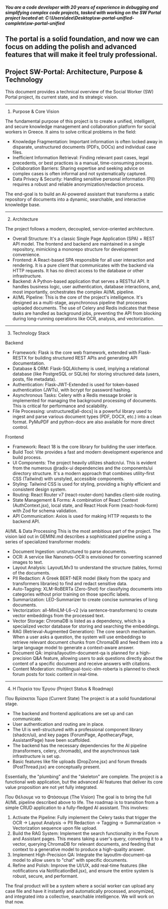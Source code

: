 ***You are a code developer with 20 years of experience in debugging and simplifying complex code projects, tasked with working on the SW Portal project located at: C:\Users\dee\Desktop\sw-portal-unified-complete\sw-portal-unified*** 

## The portal is a solid foundation, and now we can focus on adding the polish and advanced features that will make it feel truly professional.


## Project SW-Portal: Architecture, Purpose & Technology

  This document provides a technical overview of the Social Worker (SW) Portal project, its current state,
  and its strategic vision.

  ---

  1. Purpose & Core Vision

  The fundamental purpose of this project is to create a unified, intelligent, and secure knowledge
  management and collaboration platform for social workers in Greece. It aims to solve critical problems in
  the field:

   * Knowledge Fragmentation: Important information is often locked away in disparate, unstructured documents
     (PDFs, DOCs) and individual case files.
   * Inefficient Information Retrieval: Finding relevant past cases, legal precedents, or best practices is a
     manual, time-consuming process.
   * Collaboration Barriers: Sharing expertise and seeking advice on complex cases is often informal and not
     systematically captured.
   * Data Privacy & Security: Handling sensitive personal information (PII) requires a robust and reliable
     anonymization/redaction process.

  The end-goal is to build an AI-powered assistant that transforms a static repository of documents into a
  dynamic, searchable, and interactive knowledge base.

  ---

  2. Architecture

  The project follows a modern, decoupled, service-oriented architecture.

   * Overall Structure: It's a classic Single Page Application (SPA) + REST API model. The frontend and
     backend are maintained in a single repository, mimicking a monorepo structure for development
     convenience.
   * Frontend: A React-based SPA responsible for all user interaction and rendering. It is a pure client that
     communicates with the backend via HTTP requests. It has no direct access to the database or other
     infrastructure.
   * Backend: A Python-based application that serves a RESTful API. It handles business logic, user
     authentication, database interactions, and, most importantly, orchestrates the complex AI/ML pipeline.
   * AI/ML Pipeline: This is the core of the project's intelligence. It's designed as a multi-stage,
     asynchronous pipeline that processes uploaded documents. The use of Celery and Redis indicates that these
      tasks are handled as background jobs, preventing the API from blocking during long-running operations
     like OCR, analysis, and vectorization.

  ---

  3. Technology Stack

  Backend
   * Framework: Flask is the core web framework, extended with Flask-RESTX for building structured REST APIs
     and generating API documentation.
   * Database & ORM: Flask-SQLAlchemy is used, implying a relational database (like PostgreSQL or SQLite) for
     storing structured data (users, posts, file metadata).
   * Authentication: Flask-JWT-Extended is used for token-based authentication (JWTs), with bcrypt for
     password hashing.
   * Asynchronous Tasks: Celery with a Redis message broker is implemented for managing the background
     processing of documents. This is critical for performance and scalability.
   * File Processing: unstructured[all-docs] is a powerful library used to ingest and parse various document
     types (PDF, DOCX, etc.) into a clean format. PyMuPDF and python-docx are also available for more direct
     control.

  Frontend
   * Framework: React 18 is the core library for building the user interface.
   * Build Tool: Vite provides a fast and modern development experience and build process.
   * UI Components: The project heavily utilizes shadcn/ui. This is evident from the numerous @radix-ui
     dependencies and the components/ui directory structure. It's a modern approach that combines
     utility-first CSS (Tailwind) with unstyled, accessible components.
   * Styling: Tailwind CSS is used for styling, providing a highly efficient and consistent design system.
   * Routing: React Router v7 (react-router-dom) handles client-side routing.
   * State Management & Forms: A combination of React Context (AuthContext.jsx), local state, and React Hook
     Form (react-hook-form) with Zod for schema validation.
   * API Communication: Axios is used for making HTTP requests to the backend API.

  AI/ML & Data Processing
  This is the most ambitious part of the project. The vision laid out in GEMINI.md describes a sophisticated
  pipeline using a series of specialized transformer models:
   * Document Ingestion: unstructured to parse documents.
   * OCR: A service like Nanonets-OCR is envisioned for converting scanned images to text.
   * Layout Analysis: LayoutLMv3 to understand the structure (tables, forms) of the documents.
   * PII Redaction: A Greek BERT-NER model (likely from the spacy and transformers libraries) to find and
     redact sensitive data.
   * Auto-Tagging: XLM-RoBERTa (Zero-Shot) for classifying documents into categories without prior training on
      those specific labels.
   * Summarization: LED-Summarizer to create concise summaries of long documents.
   * Vectorization: all-MiniLM-L6-v2 (via sentence-transformers) to create vector embeddings from the
     processed text.
   * Vector Storage: ChromaDB is listed as a dependency, which is a specialized vector database for storing
     and searching the embeddings.
   * RAG (Retrieval-Augmented Generation): The core search mechanism. When a user asks a question, the system
     will use embeddings to retrieve relevant document chunks from ChromaDB and feed them into a large
     language model to generate a context-aware answer.
   * Document QA: impira/layoutlm-document-qa is planned for a high-precision Q&A feature, allowing users to
     ask questions directly about the content of a specific document and receive answers with citations.
   * Content Moderation: multilingual-toxic-xlm-roberta is planned to check forum posts for toxic content in
     real-time.

  ---

  4. Η Πορεία του Έργου (Project Status & Roadmap)

  Που Βρίσκεται Τώρα (Current State)
  The project is at a solid foundational stage.
   * The backend and frontend applications are set up and can communicate.
   * User authentication and routing are in place.
   * The UI is well-structured with a professional component library (shadcn/ui), and key pages (ForumPage,
     ApothecaryPage, AssistantPage) have been scaffolded.
   * The backend has the necessary dependencies for the AI pipeline (transformers, celery, chromadb), and the
     asynchronous task infrastructure is set up.
   * Basic features like file uploads (DropZone.jsx) and forum threads (PostThread.jsx) are conceptually
     present.

  Essentially, the "plumbing" and the "skeleton" are complete. The project is a functional web application,
  but the advanced AI features that deliver its core value proposition are not yet fully integrated.

  Που Θέλουμε να το Φτάσουμε (The Vision)
  The goal is to bring the full AI/ML pipeline described above to life. The roadmap is to transition from a
  simple CRUD application to a fully-fledged AI assistant. This involves:

   1. Activate the Pipeline: Fully implement the Celery tasks that trigger the OCR -> Layout Analysis -> PII
      Redaction -> Tagging -> Summarization -> Vectorization sequence upon file upload.
   2. Build the RAG System: Implement the search functionality in the Forum and Assistant pages. This means
      taking a user's query, converting it to a vector, querying ChromaDB for relevant documents, and feeding
      that context to a generative model to produce a high-quality answer.
   3. Implement High-Precision QA: Integrate the layoutlm-document-qa model to allow users to "chat" with
      specific documents.
   4. Refine and Polish: Improve the UI/UX, add real-time features (like notifications via
      NotificationBell.jsx), and ensure the entire system is robust, secure, and performant.

  The final product will be a system where a social worker can upload any case file and have it instantly
  and automatically processed, anonymized, and integrated into a collective, searchable intelligence.
 We will work on that now. 